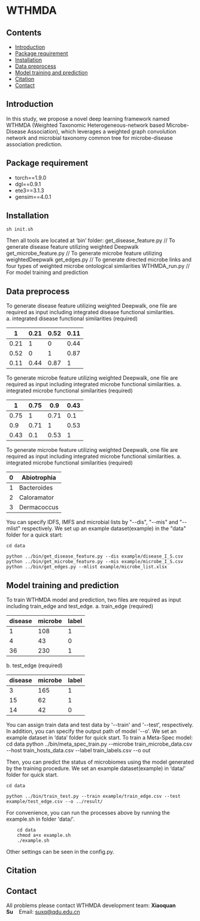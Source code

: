 # **WTHMDA**

## Contents

- [Introduction](#introduction)
- [Package requirement](#package-requirement)
- [Installation](#installation)
- [Data preprocess](#model-training)
- [Model training and prediction ](#classification )
- [Citation](#citation)
- [Contact](#contact)

## Introduction

In this study, we propose a novel deep learning framework named WTHMDA (Weighted Taxonomic Heterogeneous-network based Microbe-Disease Association), which leverages a weighted graph convolution network and microbial taxonomy common tree for microbe-disease association prediction.

## Package requirement

- torch==1.9.0
- dgl==0.9.1
- ete3==3.1.3
- gensim==4.0.1

## Installation

```
sh init.sh
```

Then all tools are located at ‘bin’ folder:
get_disease_feature.py // To generate disease feature utilizing weighted Deepwalk
get_microbe_feature.py // To generate microbe feature utilizing weightedDeepwalk
get_edges.py // To generate directed microbe links and four types of weighted microbe ontological similarities
WTHMDA_run.py // For model training and prediction

## Data preprocess

To generate disease feature utilizing weighted Deepwalk, one file are required as input including integrated disease functional similarities.  
a. integrated disease functional similarities (required)

| 1    | 0.21 | 0.52 | 0.11 |
| ---- | ---- | ---- | ---- |
| 0.21 | 1    | 0    | 0.44 |
| 0.52 | 0    | 1    | 0.87 |
| 0.11 | 0.44 | 0.87 | 1    |

To generate microbe feature utilizing weighted Deepwalk, one file are required as input including integrated microbe functional similarities.
a. integrated microbe functional similarities (required)

| 1    | 0.75 | 0.9  | 0.43 |
| ---- | ---- | ---- | ---- |
| 0.75 | 1    | 0.71 | 0.1  |
| 0.9  | 0.71 | 1    | 0.53 |
| 0.43 | 0.1  | 0.53 | 1    |

To generate microbe feature utilizing weighted Deepwalk, one file are required as input including integrated microbe functional similarities.
a. integrated microbe functional similarities (required)

| 0   | Abiotrophia |
| --- | ----------- |
| 1   | Bacteroides |
| 2   | Caloramator |
| 3   | Dermacoccus |

You can specify IDFS, IMFS and microbial lists by "--dis", "--mis" and "--mlist" respectively. We set up an example dataset(example) in the "data" folder for a quick start:

```
cd data

python ../bin/get_disease_feature.py --dis example/disease_I_S.csv
python ../bin/get_microbe_feature.py --mis example/microbe_I_S.csv
python ../bin/get_edges.py --mlist example/microbe_list.xlsx
```

## Model training and prediction

To train WTHMDA model and prediction, two files are required as input including train_edge and test_edge. 
a. train_edge (required)

| disease | microbe | label |
| ------- | ------- | ----- |
| 1       | 108     | 1     |
| 4       | 43      | 0     |
| 36      | 230     | 1     |

b. test_edge (required)

| disease | microbe | label |
| ------- | ------- | ----- |
| 3       | 165     | 1     |
| 15      | 62      | 1     |
| 14      | 42      | 0     |

You can assign train data and test data  by '--train'  and '--test', respectively. In addition, you can specify the output path of model '--o'. We set an example dataset in ‘data’ folder for quick start. To train a Meta-Spec model:
    cd data
    python ../bin/meta_spec_train.py --microbe train_microbe_data.csv --host train_hosts_data.csv --label train_labels.csv --o out

Then, you can predict the status of microbiomes using the model generated by the training procedure. We set an example dataset(example) in ‘data/’ folder for quick start.

```
cd data

python ../bin/train_test.py --train example/train_edge.csv --test example/test_edge.csv --o ../result/ 
```

For convenience, you can run the processes above by running the example.sh in folder 'data/'.

```
    cd data
    chmod a+x example.sh
    ./example.sh
```

Other settings can be seen in the config.py.

## Citation

## Contact

All problems please contact WTHMDA development team: 
**Xiaoquan Su**&nbsp;&nbsp;&nbsp;&nbsp;Email: suxq@qdu.edu.cn

